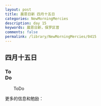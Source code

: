 ```yaml
---
layout: post
title: 晨恩日新 四月十五日
categories: NewMorningMercies
description: day 15
keywords: 晨恩日新，保罗区普
comments: false
permalink: /library/NewMorningMercies/0415
---
```


## 四月十五日

### To <br> Do


&emsp;&emsp;ToDo

更多的信息和勉励：[]()